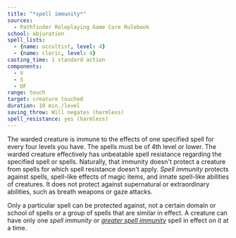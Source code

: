 ```yaml
---
title: "*spell immunity*"
sources:
  - Pathfinder Roleplaying Game Core Rulebook
school: abjuration
spell_lists:
  - {name: occultist, level: 4}
  - {name: cleric, level: 4}
casting_time: 1 standard action
components:
  - V
  - S
  - DF
range: touch
target: creature touched
duration: 10 min./level
saving_throw: Will negates (harmless)
spell_resistance: yes (harmless)
---
```


The warded creature is immune to the effects of one specified spell for every four levels you have. The spells must be of 4th level or lower. The warded creature effectively has unbeatable spell resistance regarding the specified spell or spells. Naturally, that immunity doesn't protect a creature from spells for which spell resistance doesn't apply. *Spell immunity* protects against spells, spell-like effects of magic items, and innate spell-like abilities of creatures. It does not protect against supernatural or extraordinary abilities, such as breath weapons or gaze attacks.

Only a particular spell can be protected against, not a certain domain or school of spells or a group of spells that are similar in effect. A creature can have only one *spell immunity* or [*greater spell immunity*](/spells/greater-spell-immunity/) spell in effect on it at a time.

